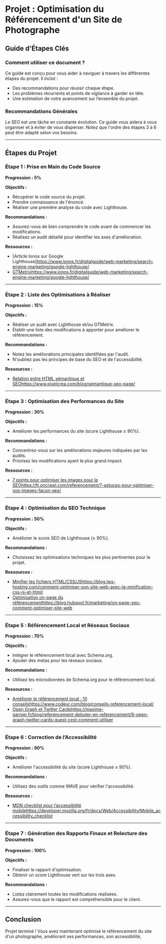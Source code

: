 # Projet : Optimisation du Référencement d'un Site de Photographe

## Guide d'Étapes Clés

### Comment utiliser ce document ?
Ce guide est conçu pour vous aider à naviguer à travers les différentes étapes du projet. Il inclut :

- Des recommandations pour réussir chaque étape.
- Les problèmes récurrents et points de vigilance à garder en tête.
- Une estimation de votre avancement sur l’ensemble du projet.

### Recommandations Générales
Le SEO est une tâche en constante évolution. Ce guide vous aidera à vous organiser et à éviter de vous disperser. Notez que l'ordre des étapes 3 à 6 peut être adapté selon vos besoins.

---

## Étapes du Projet

### Étape 1 : Prise en Main du Code Source
**Progression : 5%**

**Objectifs :**
- Récupérer le code source du projet.
- Prendre connaissance de l'énoncé.
- Réaliser une première analyse du code avec Lighthouse.

**Recommandations :**
- Assurez-vous de bien comprendre le code avant de commencer les modifications.
- Réalisez un audit détaillé pour identifier les axes d'amélioration.

**Ressources :**
- [Article Ionos sur Google Lighthouse]https://www.ionos.fr/digitalguide/web-marketing/search-engine-marketing/google-lighthouse/
- [GTMetrix](URL)https://www.ionos.fr/digitalguide/web-marketing/search-engine-marketing/google-lighthouse/

---

### Étape 2 : Liste des Optimisations à Réaliser
**Progression : 15%**

**Objectifs :**
- Réaliser un audit avec Lighthouse et/ou GTMetrix.
- Établir une liste des modifications à apporter pour améliorer le référencement.

**Recommandations :**
- Notez les améliorations principales identifiées par l'audit.
- N'oubliez pas les principes de base du SEO et de l'accessibilité.

**Ressources :**
- [Relation entre HTML sémantique et SEO](URL)https://www.pixelcrea.com/blog/semantique-seo-page/

---

### Étape 3 : Optimisation des Performances du Site
**Progression : 30%**

**Objectifs :**
- Améliorer les performances du site (score Lighthouse ≥ 90%).

**Recommandations :**
- Concentrez-vous sur les améliorations majeures indiquées par les audits.
- Priorisez les modifications ayant le plus grand impact.

**Ressources :**
- [7 points pour optimiser les images pour le SEO](URL)https://fr.oncrawl.com/referencement/7-astuces-pour-optimiser-vos-images-facon-seo/

---

### Étape 4 : Optimisation du SEO Technique
**Progression : 50%**

**Objectifs :**
- Améliorer le score SEO de Lighthouse (≥ 90%).

**Recommandations :**
- Choisissez les optimisations techniques les plus pertinentes pour le projet.

**Ressources :**
- [Minifier les fichiers HTML/CSS/JS](URL)https://blog.lws-hosting.com/comment-optimiser-son-site-web-avec-la-minification-css-js-et-html/
- [Optimisation on-page du référencement](URL)https://blog.hubspot.fr/marketing/on-page-seo-comment-optimiser-site-web

---

### Étape 5 : Référencement Local et Réseaux Sociaux
**Progression : 70%**

**Objectifs :**
- Intégrer le référencement local avec Schema.org.
- Ajouter des metas pour les réseaux sociaux.

**Recommandations :**
- Utilisez les microdonnées de Schema.org pour le référencement local.

**Ressources :**
- [Améliorer le référencement local : 10 conseils](URL)https://www.codeur.com/blog/conseils-referencement-local/
- [Open Graph et Twitter Cards](URL)https://maxime-garnier.fr/blog/referencement-debuter-en-referencement/9-open-graph-twitter-cards-quest-cest-comment-utiliser

---

### Étape 6 : Correction de l’Accessibilité
**Progression : 90%**

**Objectifs :**
- Améliorer l'accessibilité du site (score Lighthouse ≥ 90%).

**Recommandations :**
- Utilisez des outils comme WAVE pour vérifier l'accessibilité.

**Ressources :**
- [MDN checklist pour l’accessibilité mobile](URL)https://developer.mozilla.org/fr/docs/Web/Accessibility/Mobile_accessibility_checklist

---

### Étape 7 : Génération des Rapports Finaux et Relecture des Documents
**Progression : 100%**

**Objectifs :**
- Finaliser le rapport d'optimisation.
- Obtenir un score Lighthouse vert sur les trois axes.

**Recommandations :**
- Listez clairement toutes les modifications réalisées.
- Assurez-vous que le rapport est compréhensible pour le client.

---

## Conclusion
Projet terminé ! Vous avez maintenant optimisé le référencement du site d'un photographe, améliorant ses performances, son accessibilité,